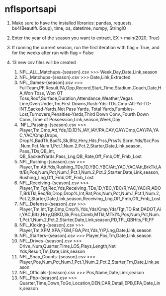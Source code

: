 # nflsportsapi


1. Make sure to have the installed libraries:
pandas, requests, bs4(BeautifulSoup), time, os, datetime, numpy, StringIO
2. Enter the year of the season you want to extract, EX  > main(2020, True)
3. If running the current season, run the first iteration with flag = True, and for the weeks after run with flag = False

4. 13 new csv files will be created
   1. NFL_ALL_Matchups-{season}.csv >>> Week,Day,Date,Link,season
   2. NFL_Matchups-{season}.csv >>> Date,Link,Extracted
   3. NFL_Games-{season}.csv >>> FullTeam,PF,Result,PA,Opp,Record,Start_Time,Stadium,Coach,Date,HA,Won Toss, Won OT Toss,Roof,Surface,Duration,Attendance,Weather,Vegas Line,Over/Under,Tm,First Downs,Rush-Yds-TDs,Cmp-Att-Yd-TD-INT,Sacked-Yards,Net Pass Yards, Total Yards,Fumbles-Lost,Turnovers,Penalties-Yards,Third Down Conv.,Fourth Down Conv.,Time of Possession,Link,season,Week,Day
   4. 'NFL_Passing-{season}.csv >>> Player,Tm,Cmp,Att,Yds,1D,1D%,IAY,IAY/PA,CAY,CAY/Cmp,CAY/PA,YAC,YAC/Cmp,Drops, Drop%,BadTh,Bad%,Sk,Bltz,Hrry,Hits,Prss,Prss%,Scrm,Yds/Scr,Pos ,Num,Pct,Num.1,Pct.1,Num.2,Pct.2,Starter,Date,Link,season, Pass_TDs,QB_Int, QB_SackedYards,Pass_Lng,QB_Rate,Off_Fmb,Off_Fmb_Lost
   5. NFL_Rushing-{season}.csv >>> Player,Tm,Att,Yds,Rushing_TDs,1D,YBC,YBC/Att,YAC,YAC/Att,BrkTkl,Att/Br,Pos,Num,Pct,Num.1,Pct.1,Num.2,Pct.2,Starter,Date,Link,season,Rushing_Lng,Off_Fmb,Off_Fmb_Lost
   6. NFL_Receiving-{season}.csv >>> Player,Tm,Tgt,Rec,Yds,Receiving_TDs,1D,YBC,YBC/R,YAC,YAC/R,ADOT,BrkTkl,Rec/Br,Drop,Drop%,Int,Rat,Pos,Num,Pct,Num.1,Pct.1,Num.2,Pct.2,Starter,Date,Link,season,Receiving_Lng,Off_Fmb,Off_Fmb_Lost
   7. NFL_Defense-{season}.csv >>> Player,Tm,Int,Tgt,Cmp,Cmp%,Yds,Yds/Cmp,Yds/Tgt,TD,Rat,DADOT,Air,YAC,Bltz,Hrry,QBKD,Sk,Prss,Comb,MTkl,MTkl%,Pos,Num,Pct,Num.1,Pct.1,Num.2,Pct.2,Starter,Date,Link,season,PD,TFL,QBHits,FR,FF
   8. NFL_Kicking-{season}.csv >>> Player,Tm,XPM,XPA,FGM,FGA,Pnt,Yds,Y/P,Lng,Date,Link,season
   9. NFL_Starters-{season}.csv >>> Player,Pos,Tm,Date,Link,season
   10. NFL_Drives-{season}.csv >>> Drive_Num,Quarter,Time,LOS,Plays,Length,Net Yds,Result,Tm,Date,Link,season
   11. NFL_Snap_Counts-{season}.csv >>> Player,Pos,Num,Pct,Num.1,Pct.1,Num.2,Pct.2,Starter,Tm,Date,Link,season
   12. NFL_Officials-{season}.csv >>> Pos,Name,Date,Link,season
   13. NFL_Pbp-{season}.csv >>> Quarter,Time,Down,ToGo,Location,DEN,CAR,Detail,EPB,EPA,Date,Link,season











